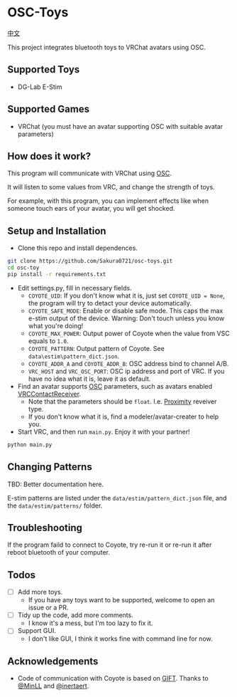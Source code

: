 # OSC-Toys

[中文](https://github.com/Sakura0721/osc-toys/blob/master/README_ZH.md)

This project integrates bluetooth toys to VRChat avatars using OSC.

## Supported Toys

- DG-Lab E-Stim

## Supported Games

- VRChat (you must have an avatar supporting OSC with suitable avatar parameters)

## How does it work?

This program will communicate with VRChat using [OSC](https://docs.vrchat.com/docs/osc-overview).

It will listen to some values from VRC, and change the strength of toys.

For example, with this program, you can implement effects like when someone touch ears of your avatar, you will get shocked.

## Setup and Installation

- Clone this repo and install dependences.

```bash
git clone https://github.com/Sakura0721/osc-toys.git
cd osc-toy
pip install -r requirements.txt
```

- Edit settings.py, fill in necessary fields.
  - `COYOTE_UID`: If you don't know what it is, just set `COYOTE_UID = None`, the program will try to detact your device automatically.
  - `COYOTE_SAFE_MODE`: Enable or disable safe mode. This caps the max e-stim output of the device. Warning: Don't touch unless you know what you're doing!
  - `COYOTE_MAX_POWER`: Output power of Coyote when the value from VSC equals to `1.0`.
  - `COYOTE_PATTERN`: Output pattern of Coyote. See `data\estim\pattern_dict.json`.
  - `COYOTE_ADDR_A` and `COYOTE_ADDR_B`: OSC address bind to channel A/B.
  - `VRC_HOST` and `VRC_OSC_PORT`: OSC ip address and port of VRC. If you have no idea what it is, leave it as default.
- Find an avatar supports [OSC](https://docs.vrchat.com/docs/osc-overview) parameters, such as avatars enabled [VRCContactReceiver](https://docs.vrchat.com/docs/contacts#vrccontactreceiver).
  - Note that the parameters should be `float`. I.e. [Proximity](https://docs.vrchat.com/docs/contacts#receiver) reveiver type.
  - If you don't know what it is, find a modeler/avatar-creater to help you.
- Start VRC, and then run `main.py`. Enjoy it with your partner!

```bash
python main.py
```

## Changing Patterns

TBD: Better documentation here.

E-stim patterns are listed under the `data/estim/pattern_dict.json` file, and the `data/estim/patterns/` folder.

## Troubleshooting

If the program faild to connect to Coyote, try re-run it or re-run it after reboot bluetooth of your computer.

## Todos

- [ ] Add more toys.
  - If you have any toys want to be supported, welcome to open an issue or a PR.
- [ ] Tidy up the code, add more comments.
  - I know it's a mess, but I'm too lazy to fix it.
- [ ] Support GUI.
  - I don't like GUI, I think it works fine with command line for now.

## Acknowledgements

- Code of communication with Coyote is based on [GIFT](https://github.com/MinLL/GameInterfaceForToys). Thanks to [@MinLL](https://www.github.com/MinLL) and [@inertaert](https://github.com/inertaert).
